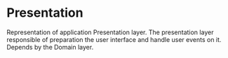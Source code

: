 # Presentation

Representation of application Presentation layer.
The presentation layer responsible of preparation the user interface and handle user events on it.
Depends by the Domain layer.
